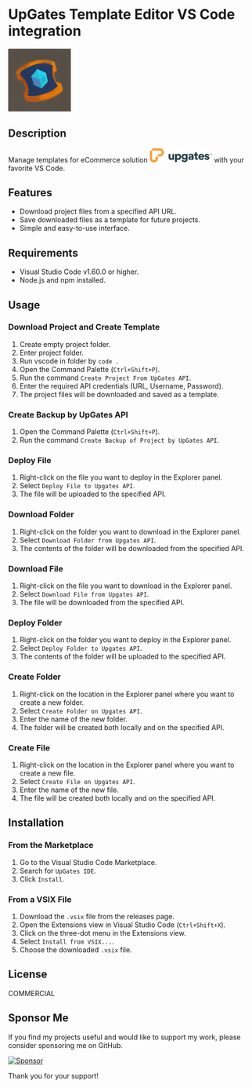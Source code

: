 # UpGates Template Editor VS Code integration


<img alt="Logo" src="./images/icon.png" width="128"/>

## Description

Manage templates for eCommerce solution <img alt="UpGates" src="./images/upgates-logo.png" width="128" /> with your favorite VS Code.

## Features

- Download project files from a specified API URL.
- Save downloaded files as a template for future projects.
- Simple and easy-to-use interface.

## Requirements

- Visual Studio Code v1.60.0 or higher.
- Node.js and npm installed.

## Usage

### Download Project and Create Template
1. Create empty project folder.
2. Enter project folder.
3. Run vscode in folder by ```code .``` 
4. Open the Command Palette (`Ctrl+Shift+P`).
5. Run the command `Create Project From UpGates API`.
6. Enter the required API credentials (URL, Username, Password).
7. The project files will be downloaded and saved as a template.

### Create Backup by UpGates API
1. Open the Command Palette (`Ctrl+Shift+P`).
2. Run the command `Create Backup of Project by UpGates API`.

### Deploy File

1. Right-click on the file you want to deploy in the Explorer panel.
2. Select `Deploy File to Upgates API`.
3. The file will be uploaded to the specified API.

### Download Folder

1. Right-click on the folder you want to download in the Explorer panel.
2. Select `Download Folder from Upgates API`.
3. The contents of the folder will be downloaded from the specified API.

### Download File

1. Right-click on the file you want to download in the Explorer panel.
2. Select `Download File from Upgates API`.
3. The file will be downloaded from the specified API.

### Deploy Folder

1. Right-click on the folder you want to deploy in the Explorer panel.
2. Select `Deploy Folder to Upgates API`.
3. The contents of the folder will be uploaded to the specified API.

### Create Folder

1. Right-click on the location in the Explorer panel where you want to create a new folder.
2. Select `Create Folder on Upgates API`.
3. Enter the name of the new folder.
4. The folder will be created both locally and on the specified API.

### Create File

1. Right-click on the location in the Explorer panel where you want to create a new file.
2. Select `Create File on Upgates API`.
3. Enter the name of the new file.
4. The file will be created both locally and on the specified API.

## Installation

### From the Marketplace

1. Go to the Visual Studio Code Marketplace.
2. Search for `UpGates IDE`.
3. Click `Install`.

### From a VSIX File

1. Download the `.vsix` file from the releases page.
2. Open the Extensions view in Visual Studio Code (`Ctrl+Shift+X`).
3. Click on the three-dot menu in the Extensions view.
4. Select `Install from VSIX...`.
5. Choose the downloaded `.vsix` file.

## License

COMMERCIAL

## Sponsor Me

If you find my projects useful and would like to support my work, please consider sponsoring me on GitHub.

[![Sponsor](https://img.shields.io/badge/Sponsor-💖-brightgreen)](https://github.com/sponsors/sjurajpuchky)

Thank you for your support!
